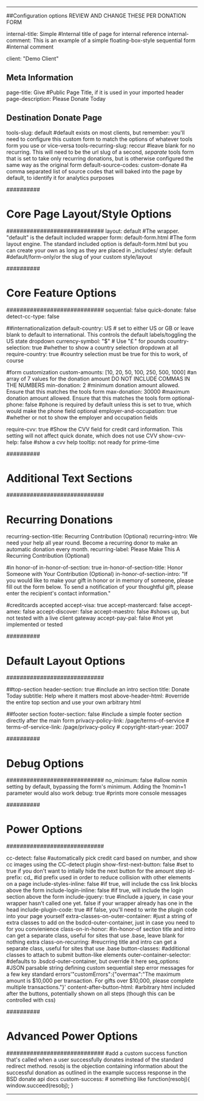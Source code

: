 ---

##Configuration options REVIEW AND CHANGE THESE PER DONATION FORM

internal-title: Simple #Internal title of page for internal reference
internal-comment: This is an example of a simple floating-box-style sequential form #internal comment

client: "Demo Client"

## Meta Information
page-title: Give #Public Page Title, if it is used in your imported header
page-description: Please Donate Today

## Destination Donate Page
tools-slug: default #default exists on most clients, but remember: you'll need to configure this custom form to match the options of whatever tools form you use or vice-versa
tools-recurring-slug: reccur #leave blank for no recurring. This will need to be the url slug of a second, _separate_ tools form that is set to take only recurring donations, but is otherwise configured the same way as the original form
default-source-codes: custom-donate #a comma separated list of source codes that will baked into the page by default, to identify it for analytics purposes

##########
# Core Page Layout/Style Options
#############################
layout: default #The wrapper. "default" is the default included wrapper
form: default-form.html #The form layout engine. The standard included option is default-form.html but you can create your own as long as they are placed in _includes/
style: default #default/form-only/or the slug of your custom style/layout

##########
# Core Feature Options
#############################
sequential: false
quick-donate: false
detect-cc-type: false


##internationalization
default-country: US # set to either US or GB or leave blank to default to international. This controls the default labels/toggling the US state dropdown
currency-symbol: "$" # Use "&pound;&thinsp;" for pounds
country-selection: true #whether to show a country selection dropdown at all
require-country: true #country selection must be true for this to work, of course

#form customization
custom-amounts: [10, 20, 50, 100, 250, 500, 1000] #an array of 7 values for the donation amount DO NOT INCLUDE COMMAS IN THE NUMBERS
min-donation: 2 #minimum donation amount allowed. Ensure that this matches the tools form
max-donation: 30000 #maximum donation amount allowed. Ensure that this matches the tools form
optional-phone: false #phone is required by default unless this is set to true, which would make the phone field optional
employer-and-occupation: true #whether or not to show the employer and occupation fields

require-cvv: true #Show the CVV field for credit card information. This setting will not affect quick donate, which does not use CVV
show-cvv-help: false #show a cvv help tooltip: not ready for prime-time

##########
# Additional Text Sections
#############################
# Recurring Donations
recurring-section-title: Recurring Contribution <span>(Optional)</span>
recurring-intro: We need your help all year round. Become a recurring donor to make an automatic donation every month.
recurring-label: Please Make This A Recurring Contribution <span>(Optional)</span>

#in honor-of
in-honor-of-section: true
in-honor-of-section-title: Honor Someone with Your Contribution <span>(Optional)</span>
in-honor-of-section-intro: "If you would like to make your gift in honor or in memory of someone, please fill out the form below. To send a notification of your thoughtful gift, please enter the recipient's contact information."

#creditcards accepted
accept-visa: true
accept-mastercard: false
accept-amex: false
accept-discover: false
accept-maestro: false #shows up, but not tested with a live client gateway
accept-pay-pal: false  #not yet implemented or tested

##########
# Default Layout Options
#############################

##top-section
header-section: true #include an intro section
title: Donate Today
subtitle: Help where it matters most
above-header-html: #override the entire top section and use your own arbitrary html

##footer section
footer-section: false #include a simple footer section directly after the main form
privacy-policy-link: /page/terms-of-service #
terms-of-service-link: /page/privacy-policy #
copyright-start-year: 2007

##########
# Debug Options
#############################
no_minimum: false #allow nomin setting by default, bypassing the form's minimum. Adding the ?nomin=1 parameter would also work
debug: true #prints more console messages


##########
# Power Options
#############################

cc-detect: false #automatically pick credit card based on number, and show cc images using the CC-detect plugin
show-first-next-button: false #set to true if you don't want to intially hide the next button for the amount step
id-prefix: cd_ #id prefix used in order to reduce collision with other elements on a page
include-styles-inline: false #if true, will include the css link blocks above the form
include-login-inline: false #if true, will include the login section above the form
include-jquery: true #include a jquery, in case your wrapper hasn't called one yet. false if your wrapper already has one in the head
include-plugin-code: true #if false, you'll need to write the plugin code into your page yourself
extra-classes-on-outer-container: #just a string of extra classes to add on the bsdcd-outer-container, just in case you need to for you convienience
class-on-in-honor: #in-honor-of section title and intro can get a separate class, useful for sites that use .base, leave blank for nothing extra
class-on-recurring: #reucrring title and intro can get a separate class, useful for sites that use .base
button-classes: #additional classes to attach to submit button-like elements
outer-container-selector: #defaults to .bsdcd-outer-container, but override it here
seq_options: #JSON parsable string defining custom sequential step error messages for a few key standard errors'"customErrors":{"overmax":"The maximum amount is $10,000 per transaction. For gifts over $10,000, please complete multiple transactions."}'
content-after-button-html: #arbitrary html included after the buttons, potentially shown on all steps (though this can be controlled with css)

##########
# Advanced Power Options
#############################
#add a custom success function that's called when a user successfully donates instead of the standard redirect method. resobj is the objection containing information about the successful donation as outlined in the example success response in the BSD donate api docs
custom-success: # something like function(resobj){ window.succeed(resobj); }


---